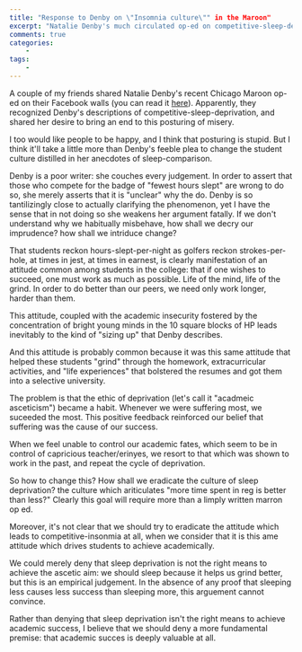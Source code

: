 ```yaml
---
title: "Response to Denby on \"Insomnia culture\"" in the Maroon"
excerpt: "Natalie Denby's much circulated op-ed on competitive-sleep-deprivation at UChicago is so close to understanding"
comments: true
categories: 
    - 
tags:
    - 
---
```


A couple of my friends shared Natalie Denby's recent Chicago Maroon op-ed on their Facebook walls (you can read it [here](link)). Apparently, they recognized Denby's descriptions of competitive-sleep-deprivation, and shared her desire to bring an end to this posturing of misery. 

I too would like people to be happy, and I think that posturing is stupid. But I think it'll take a little more than Denby's feeble plea to change the student culture distilled in her anecdotes of sleep-comparison.

Denby is a poor writer: she couches every judgement. In order to assert that those who compete for the badge of "fewest hours slept" are wrong to do so, she merely asserts that it is "unclear" why the do. Denby is so tantilizingly close to actually clarifying the phenomenon, yet I have the sense that in not doing so she weakens her argument fatally. If we don't understand why we habitually misbehave, how shall we decry our imprudence? how shall we intriduce change?



That students reckon hours-slept-per-night as golfers reckon strokes-per-hole, at times in jest, at times in earnest, is clearly manifestation of an attitude common among students in the college: that if one wishes to succeed, one must work as much as possible. Life of the mind, life of the grind. In order to do better than our peers, we need only work longer, harder than them.

This attitude, coupled with the academic insecurity fostered by the concentration of bright young minds in the 10 square blocks of HP leads inevitably to the kind of "sizing up" that Denby describes.

And this attitude is probably common because it was this same attitude that helped these students "grind" through the homework, extracurricular activities, and "life experiences" that bolstered the resumes and got them into a selective university.

The problem is that the ethic of deprivation (let's call it "acadmeic asceticism") became a habit. Whenever we were suffering most, we suceeded the most. This positive feedback reinforced our belief that suffering was the cause of our success.

When we feel unable to control our academic fates, which seem to be in control of capricious teacher/erinyes, we resort to that which was shown to work in the past, and repeat the cycle of deprivation.

So how to change this? How shall we eradicate the culture of sleep deprivation? the culture which ariticulates "more time spent in reg is better than less?" Clearly this goal will require more than a limply written marron op ed.

Moreover, it's not clear that we should try to eradicate the attitude which leads to competitive-insonmia at all, when we consider that it is this ame attitude which drives students to achieve academically.

We could merely deny that sleep deprivation is not the right means to achieve the ascetic aim: we should sleep because it helps us grind better, but this is an empirical judgement. In the absence of any proof that sleeping less causes less success than sleeping more, this arguement cannot convince.

Rather than denying that sleep deprivation isn't the right means to achieve academic success, I believe that we should deny a more fundamental premise: that academic succes is deeply valuable at all.

